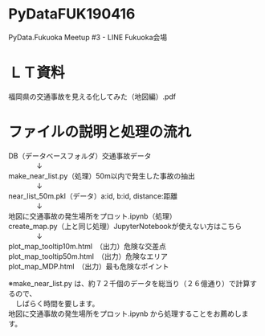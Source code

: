 # PyDataFUK190416
PyData.Fukuoka Meetup #3 - LINE Fukuoka会場

# ＬＴ資料
福岡県の交通事故を見える化してみた（地図編）.pdf

# ファイルの説明と処理の流れ
DB（データベースフォルダ）交通事故データ<BR>
　　　　↓<BR>
make_near_list.py（処理）50m以内で発生した事故の抽出<BR>
　　　　↓<BR>
near_list_50m.pkl（データ）a:id, b:id, distance:距離<BR>
　　　　↓<BR>
地図に交通事故の発生場所をプロット.ipynb（処理）<BR>
create_map.py（上と同じ処理）JupyterNotebookが使えない方はこちら<BR>
　　　　↓<BR>
plot_map_tooltip10m.html　（出力）危険な交差点<BR>
plot_map_tooltip50m.html　（出力）危険なエリア<BR>
plot_map_MDP.html　（出力）最も危険なポイント<BR>

※make_near_list.py は、約７２千個のデータを総当り（２６億通り）で計算するので、<BR>
　しばらく時間を要します。<BR>
 地図に交通事故の発生場所をプロット.ipynb から処理することをお薦めします。<BR>
